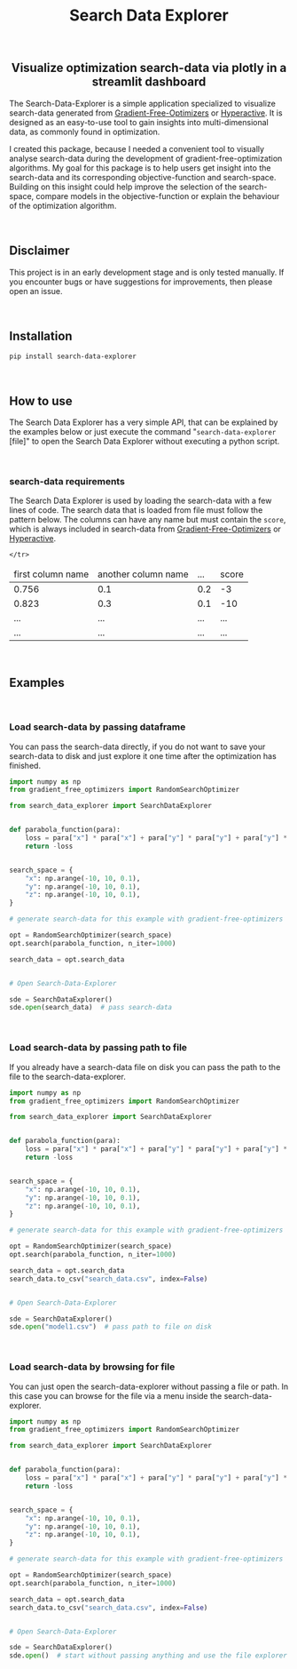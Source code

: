 <H1 align="center">
    Search Data Explorer
</H1>

<br>

<H2 align="center">
    Visualize optimization search-data via plotly in a streamlit dashboard
</H2>

The Search-Data-Explorer is a simple application specialized to visualize search-data generated from [Gradient-Free-Optimizers](https://github.com/SimonBlanke/Gradient-Free-Optimizers) or [Hyperactive](https://github.com/SimonBlanke/Hyperactive). It is designed as an easy-to-use tool to gain insights into multi-dimensional data, as commonly found in optimization.

I created this package, because I needed a convenient tool to visually analyse search-data during the development of gradient-free-optimization algorithms. My goal for this package is to help users get insight into the search-data and its corresponding objective-function and search-space. Building on this insight could help improve the selection of the search-space, compare models in the objective-function or explain the behaviour of the optimization algorithm.


<br>

## Disclaimer

This project is in an early development stage and is only tested manually. If you encounter bugs or have suggestions for improvements, then please open an issue.


<br>

## Installation

```console
pip install search-data-explorer
```

<br>

## How to use

The Search Data Explorer has a very simple API, that can be explained by the examples below or just execute the command "`search-data-explorer` [file]" to open the Search Data Explorer without executing a python script.


<br>

### search-data requirements

The Search Data Explorer is used by loading the search-data with a few lines of code. The search data that is loaded from file must follow the pattern below. The columns can have any name but must contain the `score`, which is always included in search-data from [Gradient-Free-Optimizers](https://github.com/SimonBlanke/Gradient-Free-Optimizers) or [Hyperactive](https://github.com/SimonBlanke/Hyperactive).

<table class="table">
<thead class="table-head">
    <tr class="row">
    <td class="cell">first column name</td>
    <td class="cell">another column name</td>
    <td class="cell">...</td>
    <td class="cell">score</td>

    </tr>
</thead>
<tbody class="table-body">
    <tr class="row">
    <td class="cell">0.756</td>
    <td class="cell">0.1</td>
    <td class="cell">0.2</td>
    <td class="cell">-3</td>
    </tr>
    <tr class="row">
    <td class="cell">0.823</td>
    <td class="cell">0.3</td>
    <td class="cell">0.1</td>
    <td class="cell">-10</td>
    </tr>
    <tr class="row">
    <td class="cell">...</td>
    <td class="cell">...</td>
    <td class="cell">...</td>
    <td class="cell">...</td>
    </tr>
    <tr class="row">
    <td class="cell">...</td>
    <td class="cell">...</td>
    <td class="cell">...</td>
    <td class="cell">...</td>
    </tr>
</tbody>
</table>



<br>

## Examples


<br>

### Load search-data by passing dataframe

You can pass the search-data directly, if you do not want to save your search-data to disk and just explore it one time after the optimization has finished.

```python
import numpy as np
from gradient_free_optimizers import RandomSearchOptimizer

from search_data_explorer import SearchDataExplorer


def parabola_function(para):
    loss = para["x"] * para["x"] + para["y"] * para["y"] + para["y"] * para["y"]
    return -loss


search_space = {
    "x": np.arange(-10, 10, 0.1),
    "y": np.arange(-10, 10, 0.1),
    "z": np.arange(-10, 10, 0.1),
}

# generate search-data for this example with gradient-free-optimizers

opt = RandomSearchOptimizer(search_space)
opt.search(parabola_function, n_iter=1000)

search_data = opt.search_data


# Open Search-Data-Explorer

sde = SearchDataExplorer()
sde.open(search_data)  # pass search-data
```


<br>

### Load search-data by passing path to file

If you already have a search-data file on disk you can pass the path to the file to the search-data-explorer.

```python
import numpy as np
from gradient_free_optimizers import RandomSearchOptimizer

from search_data_explorer import SearchDataExplorer


def parabola_function(para):
    loss = para["x"] * para["x"] + para["y"] * para["y"] + para["y"] * para["y"]
    return -loss


search_space = {
    "x": np.arange(-10, 10, 0.1),
    "y": np.arange(-10, 10, 0.1),
    "z": np.arange(-10, 10, 0.1),
}

# generate search-data for this example with gradient-free-optimizers

opt = RandomSearchOptimizer(search_space)
opt.search(parabola_function, n_iter=1000)

search_data = opt.search_data
search_data.to_csv("search_data.csv", index=False)


# Open Search-Data-Explorer

sde = SearchDataExplorer()
sde.open("model1.csv")  # pass path to file on disk
```


<br>

### Load search-data by browsing for file

You can just open the search-data-explorer without passing a file or path. In this case you can browse for the file via a menu inside the search-data-explorer.

```python
import numpy as np
from gradient_free_optimizers import RandomSearchOptimizer

from search_data_explorer import SearchDataExplorer


def parabola_function(para):
    loss = para["x"] * para["x"] + para["y"] * para["y"] + para["y"] * para["y"]
    return -loss


search_space = {
    "x": np.arange(-10, 10, 0.1),
    "y": np.arange(-10, 10, 0.1),
    "z": np.arange(-10, 10, 0.1),
}

# generate search-data for this example with gradient-free-optimizers

opt = RandomSearchOptimizer(search_space)
opt.search(parabola_function, n_iter=1000)

search_data = opt.search_data
search_data.to_csv("search_data.csv", index=False)


# Open Search-Data-Explorer

sde = SearchDataExplorer()
sde.open()  # start without passing anything and use the file explorer within the search-data-explorer
```


